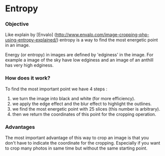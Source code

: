 # Entropy

### Objective

Like explain by [Envalo] (http://www.envalo.com/image-cropping-php-using-entropy-explained/) entropy is a way to find 
the most energetic point in an image.

Energy (or entropy) in images are defined by 'edginess' in the image. 
For example a image of the sky have low edginess and an image of an anthill has very high edginess.

### How does it work?

To find the most important point we have 4 steps :  
1. we turn the image into black and white (for more efficiency).  
2. we apply the edge effect and the blur effect to highlight the outlines.  
3. we find the most energetic point with 25 slices (this number is arbitrary).  
4. then we return the coordinates of this point for the cropping operation.

### Advantages

The most important advantage of this way to crop an image is that you don't have to indicate the coordinate for the
cropping. Especially if you want to crop many photos in same time but without the same starting point.